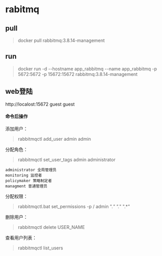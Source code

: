 # rabitmq

## pull
> docker pull rabbitmq:3.8.14-management

## run 
> docker run -d --hostname app_rabbitmq --name app_rabbitmq -p 5672:5672 -p 15672:15672 rabbitmq:3.8.14-management


## web登陆
http://localost:15672
guest
guest







#### 命令后操作


添加用户：
> rabbitmqctl add_user admin admin

分配角色：
> rabbitmqctl set_user_tags admin administrator

```
administrator 全局管理员
monitoring 监控者
policymaker 策略制定者
managment 普通管理员
```

分配权限：
> rabbitmqctl.bat set_permissions -p / admin ".*" ".*" ".*"

删除用户：
> rabbitmqctl delete USER_NAME

查看用户列表：
> rabbitmqctl list_users

